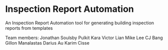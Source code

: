 # Inspection Report Automation

An Inspection Report Automation tool for generating building inspection reports from templates

Team members:
Jonathan Soulsby
Pulkit Kara
Victor Lian
Mike Lee
CJ Bang
Gillon Manalastas
Darius Au
Karim Cisse
